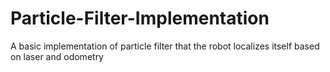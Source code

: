 # Particle-Filter-Implementation
A basic implementation of particle filter that the robot localizes itself based on laser and odometry 
